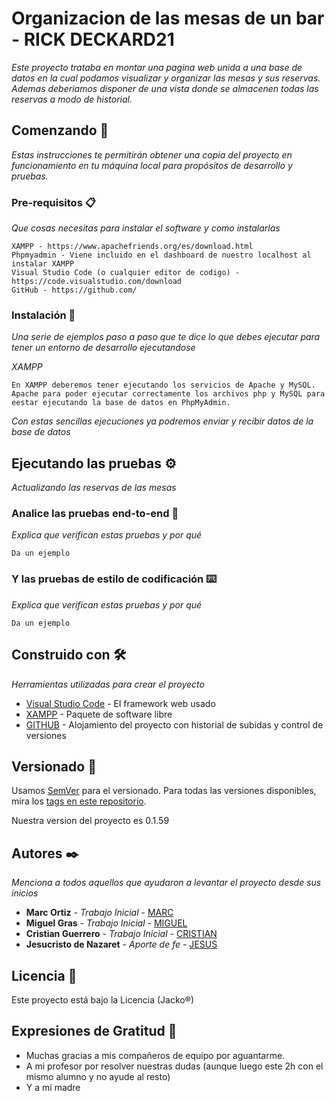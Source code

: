 # Organizacion de las mesas de un bar - RICK DECKARD21

_Este proyecto trataba en montar una pagina web unida a una base de datos en la cual podamos visualizar y organizar las mesas y sus reservas. Ademas deberiamos disponer de una vista donde se almacenen todas las reservas a modo de historial._

## Comenzando 🚀

_Estas instrucciones te permitirán obtener una copia del proyecto en funcionamiento en tu máquina local para propósitos de desarrollo y pruebas._



### Pre-requisitos 📋

_Que cosas necesitas para instalar el software y como instalarlas_

```
XAMPP - https://www.apachefriends.org/es/download.html
Phpmyadmin - Viene incluido en el dashboard de nuestro localhost al instalar XAMPP
Visual Studio Code (o cualquier editor de codigo) - https://code.visualstudio.com/download
GitHub - https://github.com/

```

### Instalación 🔧

_Una serie de ejemplos paso a paso que te dice lo que debes ejecutar para tener un entorno de desarrollo ejecutandose_

_XAMPP_

```
En XAMPP deberemos tener ejecutando los servicios de Apache y MySQL. Apache para poder ejecutar correctamente los archivos php y MySQL para eestar ejecutando la base de datos en PhpMyAdmin.
```


_Con estas sencillas ejecuciones ya podremos enviar y recibir datos de la base de datos_

## Ejecutando las pruebas ⚙️

_Actualizando las reservas de las mesas_

### Analice las pruebas end-to-end 🔩

_Explica que verifican estas pruebas y por qué_

```
Da un ejemplo
```

### Y las pruebas de estilo de codificación ⌨️

_Explica que verifican estas pruebas y por qué_

```
Da un ejemplo
```


## Construido con 🛠️

_Herramientas utilizadas para crear el proyecto_

* [Visual Studio Code](https://code.visualstudio.com/download) - El framework web usado
* [XAMPP](https://www.apachefriends.org/es/download.html) - Paquete de software libre
* [GITHUB](https://github.com/) - Alojamiento del proyecto con historial de subidas y control de versiones


## Versionado 📌

Usamos [SemVer](http://semver.org/) para el versionado. Para todas las versiones disponibles, mira los [tags en este repositorio](https://github.com/tu/proyecto/tags).

Nuestra version del proyecto es 0.1.59

## Autores ✒️

_Menciona a todos aquellos que ayudaron a levantar el proyecto desde sus inicios_

* **Marc Ortiz** - *Trabajo Inicial* - [MARC](https://github.com/marcortizgonzalez)
* **Miguel Gras** - *Trabajo Inicial* - [MIGUEL](https://github.com/MiguelGras)
* **Cristian Guerrero** - *Trabajo Inicial* - [CRISTIAN](https://github.com/CristianGuerreroRioja)
* **Jesucristo de Nazaret** - *Aporte de fe* - [JESUS](https://github.com/dannylarrea)


## Licencia 📄

Este proyecto está bajo la Licencia (Jacko®)

## Expresiones de Gratitud 🎁

* Muchas gracias a mis compañeros de equipo por aguantarme.
* A mi profesor por resolver nuestras dudas (aunque luego este 2h con el mismo alumno y no ayude al resto) 
* Y a mi madre
